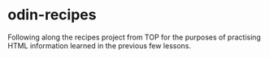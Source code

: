 # odin-recipes
Following along the recipes project from TOP for the purposes of practising HTML information learned in the previous few lessons.
